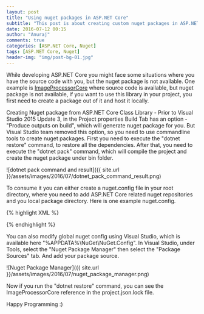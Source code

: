 ```yaml
---
layout: post
title: "Using nuget packages in ASP.NET Core"
subtitle: "This post is about creating custom nuget packages in ASP.NET Core and using it without uploading to nuget or myget. NuGet is a free and open-source package manager designed for the Microsoft development platform (formerly known as NuPack)"
date: 2016-07-12 00:15
author: "Anuraj"
comments: true
categories: [ASP.NET Core, Nuget]
tags: [ASP.NET Core, Nuget]
header-img: "img/post-bg-01.jpg"
---
```

While developing ASP.NET Core you might face some situations where you have the source code with you, but the nuget package is not available. One example is [ImageProcessorCore](https://github.com/JimBobSquarePants/ImageProcessor) where source code is available, but nuget package is not available, if you want to use this library in your project, you first need to create a package out of it and host it locally.

Creating Nuget package from ASP.NET Core Class Library - Prior to Visual Studio 2015 Update 3, in the Project properties Build Tab has an option - "Produce outputs on build", which will generate nuget package for you. But Visual Studio team removed this option, so you need to use commandline tools to create nuget packages. First you need to execute the "dotnet restore" command, to restore all the dependencies. After that, you need to execute the "dotnet pack" command, which will compile the project and create the nuget package under bin folder.

![dotnet pack command and result]({{ site.url }}/assets/images/2016/07/dotnet_pack_command_result.png)

To consume it you can either create a nuget.config file in your root directory, where you need to add ASP.NET Core related nuget repositories and you local package directory. Here is one example nuget.config. 

{% highlight XML %}
<?xml version="1.0" encoding="utf-8"?>
<configuration>
  <packageSources>
    <add key="AspNetVNext" value="https://www.myget.org/F/aspnetcidev/api/v3/index.json" />
    <add key="NuGet" value="https://api.nuget.org/v3/index.json" />
    <add key="Local" value="C:\ASPNET\LocalPackages" />
  </packageSources>
</configuration>
{% endhighlight %}

You can also modify global nuget config using Visual Studio, which is available here "%APPDATA%\NuGet\NuGet.Config". In Visual Studio, under Tools, select the "Nuget Package Manager" then select the "Package Sources" tab. And add your package source.

![Nuget Package Manager]({{ site.url }}/assets/images/2016/07/nuget_package_manager.png)

Now if you run the "dotnet restore" command, you can see the ImageProcessorCore reference in the project.json.lock file.

Happy Programming :)
